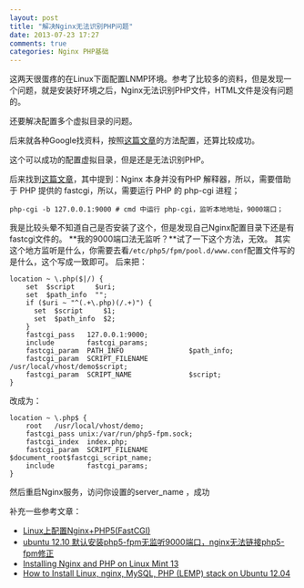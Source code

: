 ```yaml
---
layout: post
title: "解决Nginx无法识别PHP问题"
date: 2013-07-23 17:27
comments: true
categories: Nginx PHP基础
---
```


这两天很蛋疼的在Linux下面配置LNMP环境。参考了比较多的资料，但是发现一个问题，就是安装好环境之后，Nginx无法识别PHP文件，HTML文件是没有问题的。

还要解决配置多个虚拟目录的问题。

后来就各种Google找资料，按照[这篇文章](http://www.markdream.com/server/nginx-config-null-host.shtml)的方法配置，还算比较成功。

这个可以成功的配置虚拟目录，但是还是无法识别PHP。

后来找到[这篇文章](http://ilovers.sinaapp.com/drupal/node/10)，其中提到：Nginx 本身并没有PHP 解释器，所以，需要借助于 PHP 提供的 fastcgi，所以，需要运行 PHP 的 php-cgi 进程；

```
php-cgi -b 127.0.0.1:9000 # cmd 中运行 php-cgi，监听本地地址，9000端口；
```
我是比较头晕不知道自己是否安装了这个，但是发现自己Nginx配置目录下还是有fastcgi文件的。 **我的9000端口法无监听？**试了一下这个方法，无效。 其实这个地方监听是什么，你需要去看`/etc/php5/fpm/pool.d/www.conf`配置文件写的是什么，这个写成一致即可。 后来把： 

```
location ~ \.php($|/) {
    set  $script     $uri;
    set  $path_info  "";
    if ($uri ~ "^(.+\.php)(/.+)") {
      set  $script     $1;
      set  $path_info  $2;
    }
    fastcgi_pass   127.0.0.1:9000;
    include        fastcgi_params;
    fastcgi_param  PATH_INFO                $path_info;
    fastcgi_param  SCRIPT_FILENAME          /usr/local/vhost/demo$script;
    fastcgi_param  SCRIPT_NAME              $script;
}
```
改成为：

```
location ~ \.php$ {
    root   /usr/local/vhost/demo;
    fastcgi_pass unix:/var/run/php5-fpm.sock;
    fastcgi_index  index.php;
    fastcgi_param  SCRIPT_FILENAME  $document_root$fastcgi_script_name;
    include        fastcgi_params;
}
```
然后重启Nginx服务，访问你设置的server_name ，成功


补充一些参考文章：

- [Linux上配置Nginx+PHP5(FastCGI)](http://www.laruence.com/2009/07/28/1030.html)
- [ubuntu 12.10 默认安装php5-fpm无监听9000端口，nginx无法链接php5-fpm修正](http://blog.sina.com.cn/s/blog_6a0b2afd01014acf.html)
- [Installing Nginx and PHP on Linux Mint 13](http://ordinary-linux-user.blogspot.com/2013/04/installing-nginx-and-php-on-linux-mint.html)
- [How to Install Linux, nginx, MySQL, PHP (LEMP) stack on Ubuntu 12.04](https://www.digitalocean.com/community/articles/how-to-install-linux-nginx-mysql-php-lemp-stack-on-ubuntu-12-04)